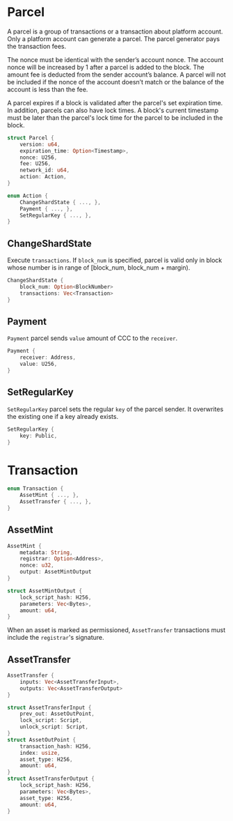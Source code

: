 # Parcel

A parcel is a group of transactions or a transaction about platform account. Only a platform account can generate a parcel. The parcel generator pays the transaction fees.

The nonce must be identical with the sender’s account nonce. The account nonce will be increased by 1 after a parcel is added to the block. The amount fee is deducted from the sender account’s balance. A parcel will not be included if the nonce of the account doesn’t match or the balance of the account is less than the fee.

A parcel expires if a block is validated after the parcel's set expiration time. In addition, parcels can also have lock times. A block's current timestamp must be later than the parcel's lock time for the parcel to be included in the block.

```rust
struct Parcel {
    version: u64,
    expiration_time: Option<Timestamp>,
    nonce: U256,
    fee: U256,
    network_id: u64,
    action: Action,
}

enum Action {
    ChangeShardState { ..., },
    Payment { ..., },
    SetRegularKey { ..., },
}
```

## ChangeShardState

Execute `transactions`. If `block_num` is specified, parcel is valid only in block whose number is in range of [block_num, block_num + margin).

```rust
ChangeShardState {
    block_num: Option<BlockNumber>
    transactions: Vec<Transaction>
}
```

## Payment

`Payment` parcel sends `value` amount of CCC to the `receiver`.

```rust
Payment {
    receiver: Address,
    value: U256,
}
```

## SetRegularKey

`SetRegularKey` parcel sets the regular `key` of the parcel sender. It overwrites the existing one if a key already exists.

```rust
SetRegularKey {
    key: Public,
}
```

# Transaction

```rust
enum Transaction {
    AssetMint { ..., },
    AssetTransfer { ..., },
}
```

## AssetMint

```rust
AssetMint {
    metadata: String,
    registrar: Option<Address>,
    nonce: u32,
    output: AssetMintOutput
}

struct AssetMintOutput {
    lock_script_hash: H256,
    parameters: Vec<Bytes>,
    amount: u64,
}
```

When an asset is marked as permissioned, `AssetTransfer` transactions must include the `registrar`'s signature.

## AssetTransfer

```rust
AssetTransfer {
    inputs: Vec<AssetTransferInput>,
    outputs: Vec<AssetTransferOutput>
}

struct AssetTransferInput {
    prev_out: AssetOutPoint,
    lock_script: Script,
    unlock_script: Script,
}
struct AssetOutPoint {
    transaction_hash: H256,
    index: usize,
    asset_type: H256,
    amount: u64,
}
struct AssetTransferOutput {
    lock_script_hash: H256,
    parameters: Vec<Bytes>,
    asset_type: H256,
    amount: u64,
}
```



